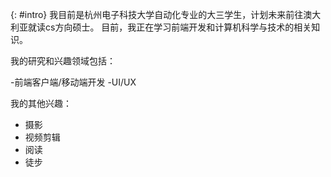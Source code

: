 {: #intro}
我目前是<img herf='..../images/hdu_logo.png'>杭州电子科技大学自动化专业的大三学生，计划未来前往澳大利亚就读cs方向硕士。
目前，我正在学习前端开发和计算机科学与技术的相关知识。


我的研究和兴趣领域包括：

-前端客户端/移动端开发
-UI/UX


我的其他兴趣：
- 摄影
- 视频剪辑
- 阅读
- 徒步  

